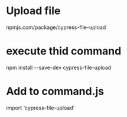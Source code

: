 # Upload file 
npmjs.com/package/cypress-file-upload

# execute thid command 
npm install --save-dev cypress-file-upload

# Add to command.js
import 'cypress-file-upload'

